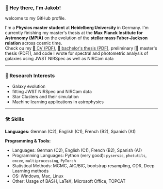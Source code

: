 ### 👋 Hey there, I'm Jakob!

welcome to my GitHub profile.

I'm a **Physics master student** at **Heidelberg University** in Germany. I'm currently finishing my master's thesis at the **Max Planck Institute for Astronomy (MPIA)** on the evolution of the **stellar mass Faber-Jackson relation** across cosmic time.  
Check ou my [📄 CV (PDF)](CV_Jakob_Moehrle.pdf), [📄 bachelor's thesis (PDF)](https://drive.google.com/file/d/1uZ9qICdc810_Rubrk45-UtCiBaQ_23Nn/view?usp=drive_link), preliminary [📄 master's thesis (PDF)], and code I wrote for spectral and photometric analysis of galaxies using JWST NIRSpec as well as NIRCam data

---

### 🔭 Research Interests
- Galaxy evolution
- fitting JWST NIRSpec and NIRCam data
- Star Clusters and their simulation
- Machine learning applications in astrophysics

---

### 🛠 Skills

**Languages:** German (C2), English (C1), French (B2), Spanish (A1)  

**Programming & Tools:**  
- Languages: German (C2), English (C1), French (B2), Spanish (A1)
- Programming Languages: Python (very good): `pysersic`, `photutils`, `emcee`, `multiprocessing`, `PyTorch`
- Statistical Methods: MCMC, AIC/BIC, bootstrap resampling, ODR, Deep Learning methods
- OS: Windows, Mac, Linux
- Other: Usage of BASH, LaTeX, Microsoft Office, TOPCAT

<!--
**jmoehrle/jmoehrle** is a ✨ _special_ ✨ repository because its `README.md` (this file) appears on your GitHub profile.

Here are some ideas to get you started:

- 🔭 I’m currently working on ...
- 🌱 I’m currently learning ...
- 👯 I’m looking to collaborate on ...
- 🤔 I’m looking for help with ...
- 💬 Ask me about ...
- 📫 How to reach me: ...
- 😄 Pronouns: ...
- ⚡ Fun fact: ...
-->
